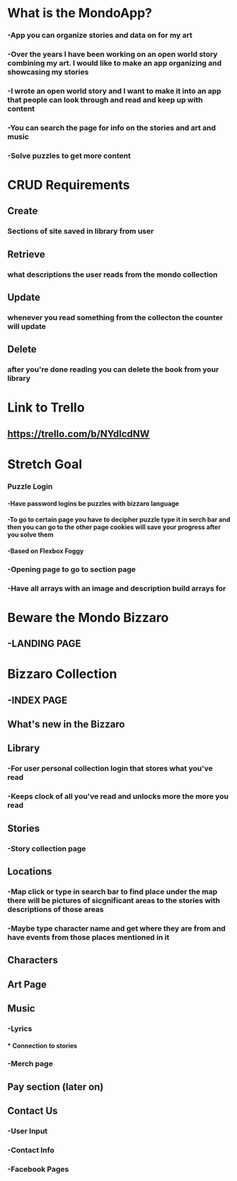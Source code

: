 
# What is the MondoApp?
### -App you can organize stories and data on for my art
### -Over the years I have been working on an open world story combining my art. I would like to make an app organizing and showcasing my stories
### -I wrote an open world story and I want to make it into an app that people can look through and read and keep up with content
### -You can search the page for info on the stories and art and music
### -Solve puzzles to get more content

# CRUD Requirements
## Create
### Sections of site saved in library from user
## Retrieve
### what descriptions the user reads from the mondo collection
## Update
### whenever you read something from the collecton the counter will update
## Delete
### after you're done reading you can delete the book from your library

# Link to Trello
## https://trello.com/b/NYdlcdNW

# Stretch Goal
### Puzzle Login
#### -Have password logins be puzzles with bizzaro language
#### -To go to certain page you have to  decipher puzzle type it in serch bar and then you can go to the other page cookies will save your progress after you solve them
#### -Based on Flexbox Foggy

### -Opening page to go to section page
### -Have all arrays with an image and description build arrays for 

# Beware the Mondo Bizzaro
## -LANDING PAGE

# Bizzaro Collection
## -INDEX PAGE

## What's new in the Bizzaro

## Library 
### -For user personal collection login that stores what you've read
### -Keeps clock of all you've read and unlocks more the more you read

## Stories
### -Story collection page

## Locations
### -Map click or type in search bar to find place under the map there will be pictures of sicgnificant areas to the stories with descriptions of those areas
### -Maybe type character name and get where they are from and have events from those places mentioned in it

## Characters

## Art Page

## Music
### -Lyrics
#### * Connection to stories
### -Merch page

## Pay section (later on)

## Contact Us

### -User Input
### -Contact Info
### -Facebook Pages

